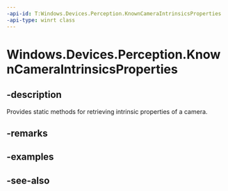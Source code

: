 ```yaml
---
-api-id: T:Windows.Devices.Perception.KnownCameraIntrinsicsProperties
-api-type: winrt class
---
```


<!-- Class syntax.
public class KnownCameraIntrinsicsProperties 
-->

# Windows.Devices.Perception.KnownCameraIntrinsicsProperties

## -description
Provides static methods for retrieving intrinsic properties of a camera.

## -remarks


## -examples

## -see-also
